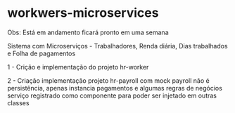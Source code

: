 # workwers-microservices

Obs: Está em andamento ficará pronto em uma semana

Sistema com Microserviços - Trabalhadores, Renda diária, Dias trabalhados e Folha de pagamentos


1 - Crição e implementação do projeto hr-worker 

2 - Criação implementação projeto hr-payroll com mock
            payroll não é persistência, apenas instancia pagamentos e algumas regras de negócios 
            serviço registrado como componente para poder ser injetado em outras classes
